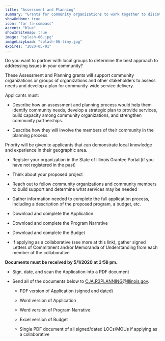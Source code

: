 ```yaml
---
title: "Assessment and Planning"
summary: "Grants for community organizations to work together to discover what issues need to be addressed in their community, and to plan for resolving shared community concerns"
showOnHome: true
icon: "far fa-compass"
accent: "blue"
showInSitemap: true
image: "splash-06.jpg"
imageLazyLoad: "splash-06-tiny.jpg"
expires: "2020-05-01"
---
```


<div data-title="About this Funding Opportunity" data-summary="">

Do you want to partner with local groups to determine the best approach to addressing issues in your community?

These Assessment and Planning grants will support community organizations or groups of organizations and other stakeholders to assess needs and develop a plan for community-wide service delivery.

Applicants must:

- Describe how an assessment and planning process would help them identify community needs, develop a strategic plan to provide services, build capacity among community organizations, and strengthen community partnerships.

- Describe how they will involve the members of their community in the planning process.

Priority will be given to applicants that can demonstrate local knowledge and experience in their geographic area.

</div>

<div data-title="Getting Started" data-summary="">

- Register your organization in the State of Illinois Grantee Portal (if you have not registered in the past)

- Think about your proposed project

- Reach out to fellow community organizations and community members to build support and determine what services may be needed

- Gather information needed to complete the full application process, including a description of the proposed program, a budget, etc.

</div>

<div data-title="Completing the Application" data-summary="">

- Download and complete the Application

- Download and complete the Program Narrative

- Download and complete the Budget

- If applying as a collaborative (see more at this link), gather signed Letters of Commitment and/or Memoranda of Understanding from each member of the collaborative

</div>

<div data-title="Submitting the Application" data-summary="">

**Documents must be received by 5/1/2020 at 3:59 pm.**

- Sign, date, and scan the Application into a PDF document

- Send all of the documents below to <a href="mailto: CJA.R3PLANNING@Illinois.gov">CJA.R3PLANNING@Illinois.gov</a>.

  - PDF version of Application (signed and dated)

  - Word version of Application

  - Word version of Program Narrative

  - Excel version of Budget

  - Single PDF document of all signed/dated LOCs/MOUs if applying as a collaborative

</div>
